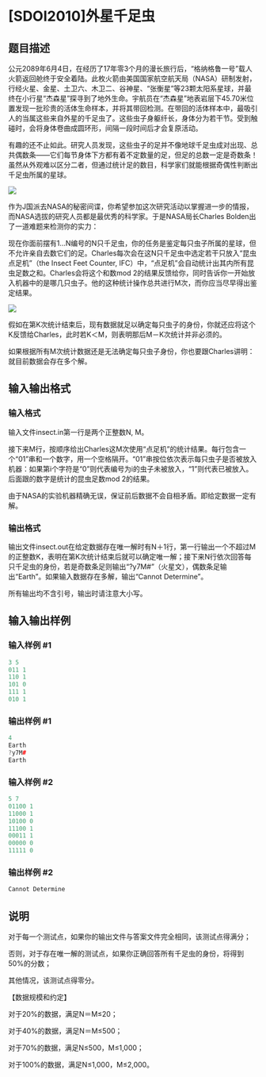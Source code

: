 # [SDOI2010]外星千足虫

## 题目描述

公元2089年6月4日，在经历了17年零3个月的漫长旅行后，“格纳格鲁一号”载人火箭返回舱终于安全着陆。此枚火箭由美国国家航空航天局（NASA）研制发射，行经火星、金星、土卫六、木卫二、谷神星、“张衡星”等23颗太阳系星球，并最终在小行星“杰森星”探寻到了地外生命。宇航员在“杰森星”地表岩层下45.70米位置发现一批珍贵的活体生命样本，并将其带回检测。在带回的活体样本中，最吸引人的当属这些来自外星的千足虫了。这些虫子身躯纤长，身体分为若干节。受到触碰时，会将身体卷曲成圆环形，间隔一段时间后才会复原活动。

有趣的还不止如此。研究人员发现，这些虫子的足并不像地球千足虫成对出现、总共偶数条——它们每节身体下方都有着不定数量的足，但足的总数一定是奇数条！虽然从外观难以区分二者，但通过统计足的数目，科学家们就能根据奇偶性判断出千足虫所属的星球。

![](https://cdn.luogu.com.cn/upload/pic/1592.png)

作为J国派去NASA的秘密间谍，你希望参加这次研究活动以掌握进一步的情报，而NASA选拔的研究人员都是最优秀的科学家。于是NASA局长Charles Bolden出了一道难题来检测你的实力：

现在你面前摆有1…N编号的N只千足虫，你的任务是鉴定每只虫子所属的星球，但不允许亲自去数它们的足。Charles每次会在这N只千足虫中选定若干只放入“昆虫点足机”（the Insect Feet Counter, IFC）中，“点足机”会自动统计出其内所有昆虫足数之和。Charles会将这个和数mod 2的结果反馈给你，同时告诉你一开始放入机器中的是哪几只虫子。他的这种统计操作总共进行M次，而你应当尽早得出鉴定结果。

![](https://cdn.luogu.com.cn/upload/pic/1593.png)

假如在第K次统计结束后，现有数据就足以确定每只虫子的身份，你就还应将这个K反馈给Charles，此时若K＜M，则表明那后M－K次统计并非必须的。

如果根据所有M次统计数据还是无法确定每只虫子身份，你也要跟Charles讲明：就目前数据会存在多个解。

## 输入输出格式

### 输入格式

输入文件insect.in第一行是两个正整数N, M。

接下来M行，按顺序给出Charles这M次使用“点足机”的统计结果。每行包含一个“01”串和一个数字，用一个空格隔开。“01”串按位依次表示每只虫子是否被放入机器：如果第i个字符是“0”则代表编号为i的虫子未被放入，“1”则代表已被放入。后面跟的数字是统计的昆虫足数mod 2的结果。

由于NASA的实验机器精确无误，保证前后数据不会自相矛盾。即给定数据一定有解。

### 输出格式

输出文件insect.out在给定数据存在唯一解时有N＋1行，第一行输出一个不超过M的正整数K，表明在第K次统计结束后就可以确定唯一解；接下来N行依次回答每只千足虫的身份，若是奇数条足则输出“?y7M#”（火星文），偶数条足输出“Earth”。如果输入数据存在多解，输出“Cannot Determine”。

所有输出均不含引号，输出时请注意大小写。

## 输入输出样例

### 输入样例 #1

```cpp
3 5
011 1
110 1
101 0
111 1
010 1
```


### 输出样例 #1

```cpp
4
Earth
?y7M#
Earth
```


### 输入样例 #2

```cpp
5 7
01100 1
11000 1
10100 0
11100 1
00011 1
00000 0
11111 0
```


### 输出样例 #2

```cpp
Cannot Determine
```


## 说明

对于每一个测试点，如果你的输出文件与答案文件完全相同，该测试点得满分；

否则，对于存在唯一解的测试点，如果你正确回答所有千足虫的身份，将得到50%的分数；

其他情况，该测试点得零分。

【数据规模和约定】

对于20%的数据，满足N＝M≤20；

对于40%的数据，满足N＝M≤500；

对于70%的数据，满足N≤500，M≤1,000；

对于100%的数据，满足N≤1,000，M≤2,000。

